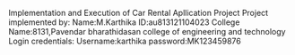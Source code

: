 Implementation and Execution of Car Rental Apllication Project
Project implemented by:
Name:M.Karthika
ID:au813121104023
College Name:8131,Pavendar bharathidasan college of engineering and technology
Login credentials:
Username:karthika
password:MK123459876
